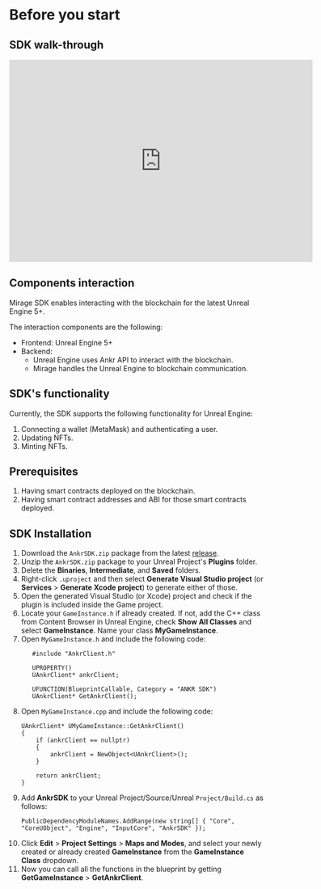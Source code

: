 # Before you start
## SDK walk-through

<iframe width="600" height="400" src="https://www.youtube.com/embed/lvhW_9y2lEc" title="YouTube video player" frameborder="0" allow="accelerometer; autoplay; clipboard-write; encrypted-media; gyroscope; picture-in-picture" allowfullscreen></iframe>

## Components interaction

Mirage SDK enables interacting with the blockchain for the latest Unreal Engine 5+.

The interaction components are the following:

* Frontend: Unreal Engine 5+
* Backend:
  * Unreal Engine uses Ankr API to interact with the blockchain.
  * Mirage handles the Unreal Engine to blockchain communication.

## SDK's functionality

Currently, the SDK supports the following functionality for Unreal Engine:

1. Connecting a wallet (MetaMask) and authenticating a user.
2. Updating NFTs.
3. Minting NFTs.

## Prerequisites

1. Having smart contracts deployed on the blockchain.
2. Having smart contract addresses and ABI for those smart contracts deployed.

## SDK Installation

1. Download the `AnkrSDK.zip` package from the latest [release](https://github.com/Ankr-network/game-unreal-sdk/releases).
2. Unzip the `AnkrSDK.zip` package to your Unreal Project's **Plugins** folder.
3. Delete the **Binaries**, **Intermediate**, and **Saved** folders.
4. Right-click `.uproject` and then select **Generate Visual Studio project** (or **Services** > **Generate Xcode project**) to generate either of those.
5. Open the generated Visual Studio (or Xcode) project and check if the plugin is included inside the Game project.
6. Locate your `GameInstance.h` if already created. If not, add the C++ class from Content Browser in Unreal Engine, check **Show All Classes** and select **GameInstance**. Name your class **MyGameInstance**.
7. Open `MyGameInstance.h` and include the following code:
    ```
       #include "AnkrClient.h"
    
       UPROPERTY()
       UAnkrClient* ankrClient;
    
       UFUNCTION(BlueprintCallable, Category = "ANKR SDK")
       UAnkrClient* GetAnkrClient();
    ```
8. Open `MyGameInstance.cpp` and include the following code:
    ```
    UAnkrClient* UMyGameInstance::GetAnkrClient()
    {
        if (ankrClient == nullptr)
        {
            ankrClient = NewObject<UAnkrClient>();
        }
    
        return ankrClient;
    }
    ```
9. Add **AnkrSDK** to your Unreal Project/Source/Unreal `Project/Build.cs` as follows:
    ```
    PublicDependencyModuleNames.AddRange(new string[] { "Core", "CoreUObject", "Engine", "InputCore", "AnkrSDK" });
    ```
10. Click **Edit** > **Project Settings** > **Maps and Modes**, and select your newly created or already created **GameInstance** from the **GameInstance Class** dropdown.
11. Now you can call all the functions in the blueprint by getting **GetGameInstance** > **GetAnkrClient**.